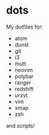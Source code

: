 # dots
My dotfiles for:
- atom
- dunst
- git
- i3
- mutt
- neovim
- polybar
- ranger
- redshift
- urxvt
- vim
- xmap
- zsh

and scripts!
